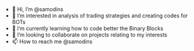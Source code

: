 - 👋 Hi, I’m @samodins
- 👀 I’m interested in analysis of trading strategies and creating codes for BOTs 
- 🌱 I’m currently learning how to code better the Binary Blocks
- 💞️ I’m looking to collaborate on projects relating to my interests
- 📫 How to reach me @samodins

<!---
samodins/samodins is a ✨ special ✨ repository because its `README.md` (this file) appears on your GitHub profile.
You can click the Preview link to take a look at your changes.
--->
